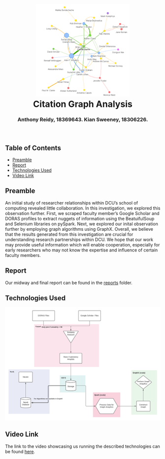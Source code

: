 <h1 align="center">
  <img alt="collaborations", height=300px, src="images/final-report-visuals/page-rank-graph-2.png"     />
  <br/>
  Citation Graph Analysis 
</h1>
<h3 align="center">
  Anthony Reidy, 18369643. Kian Sweeney, 18306226.
  <br/><br/><br/>
</h3>


## Table of Contents
- [Preamble](#preamble)
- [Report](#report)
- [Technologies Used](#technologies-used)
- [Video Link](#video-link)

## Preamble
An initial study of researcher relationships within DCU’s school of computing revealed little collaboration. In this investigation, we  explored this observation further.  First, we scraped faculty member’s Google Scholar and DORAS profiles  to  extract    nuggets  of  information  using  the BeatuifulSoup and Selenium libraries on pySpark.  Next, we explored our inital observation further by employing graph algorithms using GraphX.  Overall, we believe that the results generated from this investigation are crucial for understanding research partnerships within DCU. We hope that our work may provide useful information which will enable cooperation, especially for early researchers who may not know the expertise and influence of certain faculty members.

## Report
Our midway and final report can be found in the [reports](reports) folder. 

## Technologies Used
![Tech_used](images/final-report-visuals/updated_graphx.png)



## Video Link
The link to the video showcasing us running the described technologies can be found [here](https://drive.google.com/drive/u/0/folders/1v81OPN7zrqRXe1KVx2XWd4sqBn140gYz).
